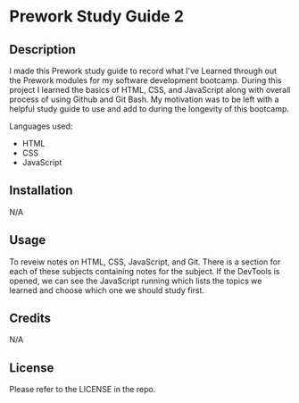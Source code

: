 # Prework Study Guide 2

## Description
I made this Prework study guide to record what I've Learned through out the Prework modules for my software development bootcamp. 
During this project I learned the basics of HTML, CSS, and JavaScript along with overall process of using Github and Git Bash.
My motivation was to be left with a helpful study guide to use and add to during the longevity of this bootcamp.   

Languages used:

- HTML 
- CSS
- JavaScript


## Installation

N/A

## Usage

To reveiw notes on HTML, CSS, JavaScript, and Git.
There is a section for each of these subjects containing notes for the subject.
If the DevTools is opened, we can see the JavaScript running which lists the topics we learned and choose which one we should study first.

## Credits

N/A

## License

Please refer to the LICENSE in the repo.

